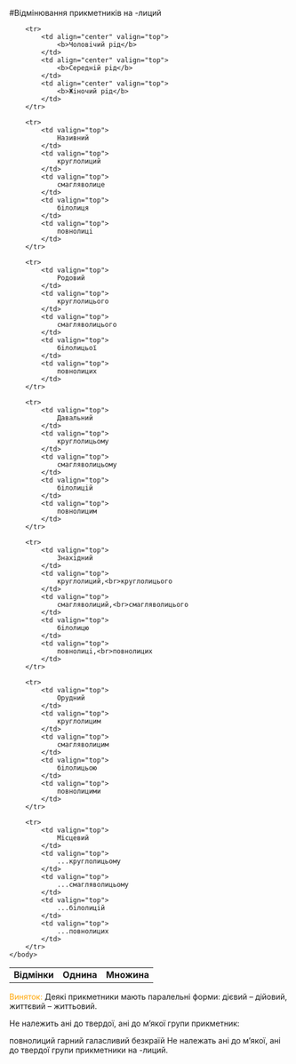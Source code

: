 #Вiдмiнювання прикметникiв на -лиций


<table style="width: 95%;" align="center">
    <body>
        <tr>
            <td rowspan="2"  align="center" valign="top">
                <b>Вiдмiнки</b>
            </td>  
            <td colspan="3" align="center" valign="top">
                <b>Однина</b>
            </td>
            <td rowspan="2"  align="center" valign="top">
                <b>Множина</b>
            </td>                     
        </tr>

        <tr>
            <td align="center" valign="top">
                <b>Чоловiчий рiд</b>
            </td>  
            <td align="center" valign="top">
                <b>Середнiй рiд</b>
            </td>
            <td align="center" valign="top">
                <b>Жiночий рiд</b>
            </td>                     
        </tr>

        <tr>
            <td valign="top">
                Називний
            </td>  
            <td valign="top">
                круглолиций
            </td>
            <td valign="top">
                смагляволице
            </td>
            <td valign="top">
                бiлолиця
            </td>
            <td valign="top">
                повнолицi
            </td>                   
        </tr>

        <tr>
            <td valign="top">
                Родовий
            </td>  
            <td valign="top">
                круглолицього
            </td>
            <td valign="top">
                смагляволицього
            </td>
            <td valign="top">
                бiлолицьої
            </td>
            <td valign="top">
                повнолицих
            </td>                   
        </tr>

        <tr>
            <td valign="top">
                Давальний
            </td>  
            <td valign="top">
                круглолицьому
            </td>
            <td valign="top">
                смагляволицьому
            </td>
            <td valign="top">
                бiлолицiй
            </td>
            <td valign="top">
                повнолицим
            </td>                   
        </tr>

        <tr>
            <td valign="top">
                Знахiдний
            </td>  
            <td valign="top">
                круглолиций,<br>круглолицього
            </td>
            <td valign="top">
                смагляволиций,<br>смагляволицього
            </td>
            <td valign="top">
                бiлолицю
            </td>
            <td valign="top">
                повнолицi,<br>повнолицих
            </td>                   
        </tr>

        <tr>
            <td valign="top">
                Орудний
            </td>  
            <td valign="top">
                круглолицим
            </td>
            <td valign="top">
                смагляволицим
            </td>
            <td valign="top">
                бiлолицьою
            </td>
            <td valign="top">
                повнолицими
            </td>                   
        </tr>

        <tr>
            <td valign="top">
                Мiсцевий     
            </td>  
            <td valign="top">
                ...круглолицьому
            </td>
            <td valign="top">
                ...смагляволицьому
            </td>
            <td valign="top">
                ...бiлолицiй
            </td>
            <td valign="top">
                ...повнолицих 
            </td>                   
        </tr>        
    </body>
</table>

<font color="orange">Виняток:</font> Деякi прикметники мають паралельнi форми: дiєвий – дiйовий, життєвий – життьовий.


<quiz> 
    <question>
       <p> Не належить ані до твердої, ані до м’якої групи прикметник: </p>
           <answer correct>повнолиций</answer>
           <answer>гарний</answer>
           <answer>галасливий</answer>
           <answer>безкраїй</answer>
      <explanation>
Не належать ані до м’якої, ані до твердої групи прикметники на <span class="p1">-лиций</span>. 
</explanation>
    </question>
</quiz> 
